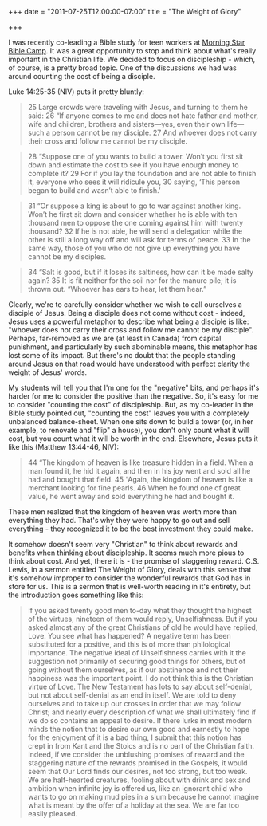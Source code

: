 +++
date = "2011-07-25T12:00:00-07:00"
title = "The Weight of Glory"

+++

I was recently co-leading a Bible study for teen workers at [Morning Star Bible Camp](http://www.morningstarbiblecamp.com). It was a great opportunity to stop and think about what's really important in the Christian life. We decided to focus on discipleship - which, of course, is a pretty broad topic. One of the discussions we had was around counting the cost of being a disciple. 
<!--more-->

Luke 14:25-35 (NIV) puts it pretty bluntly:

> 25 Large crowds were traveling with Jesus, and turning to them he said: 26 “If anyone comes to me and does not hate father and mother, wife and children, brothers and sisters—yes, even their own life—such a person cannot be my disciple. 27 And whoever does not carry their cross and follow me cannot be my disciple.

> 28 “Suppose one of you wants to build a tower. Won’t you first sit down and estimate the cost to see if you have enough money to complete it? 29 For if you lay the foundation and are not able to finish it, everyone who sees it will ridicule you, 30 saying, ‘This person began to build and wasn’t able to finish.’

> 31 “Or suppose a king is about to go to war against another king. Won’t he first sit down and consider whether he is able with ten thousand men to oppose the one coming against him with twenty thousand? 32 If he is not able, he will send a delegation while the other is still a long way off and will ask for terms of peace. 33 In the same way, those of you who do not give up everything you have cannot be my disciples.

> 34 “Salt is good, but if it loses its saltiness, how can it be made salty again? 35 It is fit neither for the soil nor for the manure pile; it is thrown out.
> “Whoever has ears to hear, let them hear.”


Clearly, we're to carefully consider whether we wish to call ourselves a disciple of Jesus. Being a disciple does not come without cost - indeed, Jesus uses a powerful metaphor to describe what being a disciple is like: "whoever does not carry their cross and follow me cannot be my disciple". Perhaps, far-removed as we are (at least in Canada) from capital punishment, and particularly by such abominable means, this metaphor has lost some of its impact. But there's no doubt that the people standing around Jesus on that road would have understood with perfect clarity the weight of Jesus' words.

My students will tell you that I'm one for the "negative" bits, and perhaps it's harder for me to consider the positive than the negative. So, it's easy for me to consider "counting the cost" of discipleship. But, as my co-leader in the Bible study pointed out, "counting the cost" leaves you with a completely unbalanced balance-sheet. When one sits down to build a tower (or, in her example, to renovate and "flip" a house), you don't only count what it will cost, but you count what it will be worth in the end. Elsewhere, Jesus puts it like this (Matthew 13:44-46, NIV):

> 44 “The kingdom of heaven is like treasure hidden in a field. When a man found it, he hid it again, and then in his joy went and sold all he had and bought that field.
> 45 “Again, the kingdom of heaven is like a merchant looking for fine pearls. 46 When he found one of great value, he went away and sold everything he had and bought it.

These men realized that the kingdom of heaven was worth more than everything they had. That's why they were happy to go out and sell everything - they recognized it to be the best investment they could make.

It somehow doesn't seem very "Christian" to think about rewards and benefits when thinking about discipleship. It seems much more pious to think about cost. And yet, there it is - the promise of staggering reward. C.S. Lewis, in a sermon entitled The Weight of Glory, deals with this sense that it's somehow improper to consider the wonderful rewards that God has in store for us. This is a sermon that is well-worth reading in it's entirety, but the introduction goes something like this:

> If you asked twenty good men to-day what they thought the highest of the virtues, nineteen of them would reply, Unselfishness. But if you asked almost any of the great Christians of old he would have replied, Love. You see what has happened? A negative term has been substituted for a positive, and this is of more than philological importance. The negative ideal of Unselfishness carries with it the suggestion not primarily of securing good things for others, but of going without them ourselves, as if our abstinence and not their happiness was the important point. I do not think this is the Christian virtue of Love. The New Testament has lots to say about self-denial, but not about self-denial as an end in itself. We are told to deny ourselves and to take up our crosses in order that we may follow Christ; and nearly every description of what we shall ultimately find if we do so contains an appeal to desire. If there lurks in most modern minds the notion that to desire our own good and earnestly to hope for the enjoyment of it is a bad thing, I submit that this notion has crept in from Kant and the Stoics and is no part of the Christian faith. Indeed, if we consider the unblushing promises of reward and the staggering nature of the rewards promised in the Gospels, it would seem that Our Lord finds our desires, not too strong, but too weak. We are half-hearted creatures, fooling about with drink and sex and ambition when infinite joy is offered us, like an ignorant child who wants to go on making mud pies in a slum because he cannot imagine what is meant by the offer of a holiday at the sea. We are far too easily pleased.